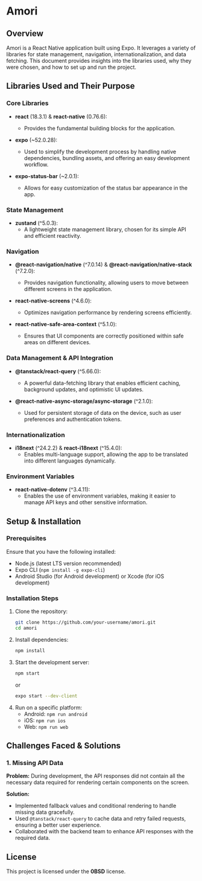 # Amori

## Overview
Amori is a React Native application built using Expo. It leverages a variety of libraries for state management, navigation, internationalization, and data fetching. This document provides insights into the libraries used, why they were chosen, and how to set up and run the project.

## Libraries Used and Their Purpose

### Core Libraries
- **react** (18.3.1) & **react-native** (0.76.6):
    - Provides the fundamental building blocks for the application.

- **expo** (~52.0.28):
    - Used to simplify the development process by handling native dependencies, bundling assets, and offering an easy development workflow.

- **expo-status-bar** (~2.0.1):
    - Allows for easy customization of the status bar appearance in the app.

### State Management
- **zustand** (^5.0.3):
    - A lightweight state management library, chosen for its simple API and efficient reactivity.

### Navigation
- **@react-navigation/native** (^7.0.14) & **@react-navigation/native-stack** (^7.2.0):
    - Provides navigation functionality, allowing users to move between different screens in the application.

- **react-native-screens** (^4.6.0):
    - Optimizes navigation performance by rendering screens efficiently.

- **react-native-safe-area-context** (^5.1.0):
    - Ensures that UI components are correctly positioned within safe areas on different devices.

### Data Management & API Integration
- **@tanstack/react-query** (^5.66.0):
    - A powerful data-fetching library that enables efficient caching, background updates, and optimistic UI updates.

- **@react-native-async-storage/async-storage** (^2.1.0):
    - Used for persistent storage of data on the device, such as user preferences and authentication tokens.

### Internationalization
- **i18next** (^24.2.2) & **react-i18next** (^15.4.0):
    - Enables multi-language support, allowing the app to be translated into different languages dynamically.

### Environment Variables
- **react-native-dotenv** (^3.4.11):
    - Enables the use of environment variables, making it easier to manage API keys and other sensitive information.

## Setup & Installation

### Prerequisites
Ensure that you have the following installed:
- Node.js (latest LTS version recommended)
- Expo CLI (`npm install -g expo-cli`)
- Android Studio (for Android development) or Xcode (for iOS development)

### Installation Steps
1. Clone the repository:
   ```sh
   git clone https://github.com/your-username/amori.git
   cd amori
   ```
2. Install dependencies:
   ```sh
   npm install
   ```
3. Start the development server:
   ```sh
   npm start
   ```
   or
   ```sh
   expo start --dev-client
   ```
4. Run on a specific platform:
    - Android: `npm run android`
    - iOS: `npm run ios`
    - Web: `npm run web`

## Challenges Faced & Solutions

### 1. Missing API Data
**Problem:**
During development, the API responses did not contain all the necessary data required for rendering certain components on the screen.

**Solution:**
- Implemented fallback values and conditional rendering to handle missing data gracefully.
- Used `@tanstack/react-query` to cache data and retry failed requests, ensuring a better user experience.
- Collaborated with the backend team to enhance API responses with the required data.

## License
This project is licensed under the **0BSD** license.

